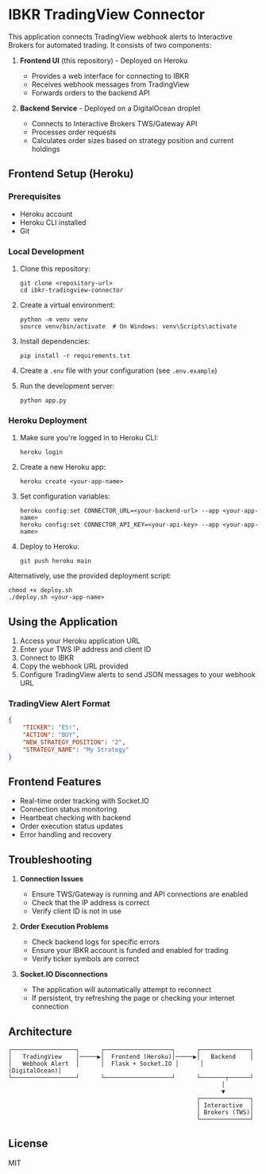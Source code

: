 # IBKR TradingView Connector

This application connects TradingView webhook alerts to Interactive Brokers for automated trading. It consists of two components:

1. **Frontend UI** (this repository) - Deployed on Heroku
   - Provides a web interface for connecting to IBKR
   - Receives webhook messages from TradingView
   - Forwards orders to the backend API

2. **Backend Service** - Deployed on a DigitalOcean droplet
   - Connects to Interactive Brokers TWS/Gateway API
   - Processes order requests
   - Calculates order sizes based on strategy position and current holdings

## Frontend Setup (Heroku)

### Prerequisites

- Heroku account
- Heroku CLI installed
- Git

### Local Development

1. Clone this repository:
   ```
   git clone <repository-url>
   cd ibkr-tradingview-connector
   ```

2. Create a virtual environment:
   ```
   python -m venv venv
   source venv/bin/activate  # On Windows: venv\Scripts\activate
   ```

3. Install dependencies:
   ```
   pip install -r requirements.txt
   ```

4. Create a `.env` file with your configuration (see `.env.example`)

5. Run the development server:
   ```
   python app.py
   ```

### Heroku Deployment

1. Make sure you're logged in to Heroku CLI:
   ```
   heroku login
   ```

2. Create a new Heroku app:
   ```
   heroku create <your-app-name>
   ```

3. Set configuration variables:
   ```
   heroku config:set CONNECTOR_URL=<your-backend-url> --app <your-app-name>
   heroku config:set CONNECTOR_API_KEY=<your-api-key> --app <your-app-name>
   ```

4. Deploy to Heroku:
   ```
   git push heroku main
   ```

Alternatively, use the provided deployment script:
```
chmod +x deploy.sh
./deploy.sh <your-app-name>
```

## Using the Application

1. Access your Heroku application URL
2. Enter your TWS IP address and client ID
3. Connect to IBKR
4. Copy the webhook URL provided
5. Configure TradingView alerts to send JSON messages to your webhook URL

### TradingView Alert Format

```json
{
    "TICKER": "ES!",
    "ACTION": "BUY",
    "NEW_STRATEGY_POSITION": "2",
    "STRATEGY_NAME": "My Strategy"
}
```

## Frontend Features

- Real-time order tracking with Socket.IO
- Connection status monitoring
- Heartbeat checking with backend
- Order execution status updates
- Error handling and recovery

## Troubleshooting

1. **Connection Issues**
   - Ensure TWS/Gateway is running and API connections are enabled
   - Check that the IP address is correct
   - Verify client ID is not in use

2. **Order Execution Problems**
   - Check backend logs for specific errors
   - Ensure your IBKR account is funded and enabled for trading
   - Verify ticker symbols are correct

3. **Socket.IO Disconnections**
   - The application will automatically attempt to reconnect
   - If persistent, try refreshing the page or checking your internet connection

## Architecture

```
┌──────────────────┐      ┌───────────────────┐      ┌──────────────┐
│   TradingView    │─────▶│  Frontend (Heroku)│─────▶│   Backend    │
│   Webhook Alert  │      │  Flask + Socket.IO │      │  (DigitalOcean)│
└──────────────────┘      └───────────────────┘      └───────┬──────┘
                                                            │
                                                            ▼
                                                     ┌──────────────┐
                                                     │ Interactive  │
                                                     │ Brokers (TWS)│
                                                     └──────────────┘
```

## License

MIT
